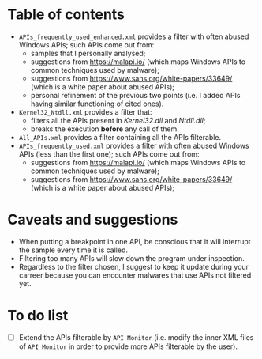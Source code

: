 # Table of contents
- `APIs_frequently_used_enhanced.xml` provides a filter with often abused Windows APIs; such APIs come out from:
  - samples that I personally analysed;
  - suggestions from <https://malapi.io/> (which maps Windows APIs to common techniques used by malware);
  - suggestions from <https://www.sans.org/white-papers/33649/> (which is a white paper about abused APIs);
  - personal refinement of the previous two points (i.e. I added APIs having similar functioning of cited ones).
- `Kernel32_Ntdll.xml` provides a filter that:
  - filters all the APIs present in _Kernel32.dll_ and _Ntdll.dll_;
  - breaks the execution **before** any call of them.
- `All_APIs.xml` provides a filter containing all the APIs filterable.
- `APIs_frequently_used.xml` provides a filter with often abused Windows APIs (less than the first one); such APIs come out from:
  - suggestions from <https://malapi.io/> (which maps Windows APIs to common techniques used by malware);
  - suggestions from <https://www.sans.org/white-papers/33649/> (which is a white paper about abused APIs);

# Caveats and suggestions
- When putting a breakpoint in one API, be conscious that it will interrupt the sample every time it is called.
- Filtering too many APIs will slow down the program under inspection.
- Regardless to the filter chosen, I suggest to keep it update during your carreer because you can encounter malwares that use APIs not filtered yet.

# To do list
- [ ] Extend the APIs filterable by `API Monitor` (i.e. modify the inner XML files of `API Monitor` in order to provide more APIs filterable by the user).
